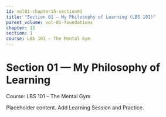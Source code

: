 ```yaml
---
id: vol01-chapter15-section01
title: "Section 01 — My Philosophy of Learning (LBS 101)"
parent_volume: vol-01-foundations
chapter: 15
section: 1
course: LBS 101 – The Mental Gym
---
```


# Section 01 — My Philosophy of Learning
Course: LBS 101 – The Mental Gym

Placeholder content. Add Learning Session and Practice.

